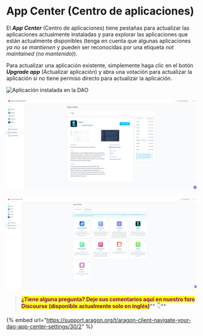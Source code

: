 # App Center (Centro de aplicaciones)

El _**App Center**_ (Centro de aplicaciones) tiene pestañas para actualizar las aplicaciones actualmente instaladas y para explorar las aplicaciones que están actualmente disponibles (tenga en cuenta que algunas aplicaciones _ya no se mantienen_ y pueden ser reconocidas por una etiqueta _not maintained (no mantenido)_).&#x20;

Para actualizar una aplicación existente, simplemente haga clic en el botón _**Upgrade app**_ (Actualizar aplicación) y abra una votación para actualizar la aplicación si no tiene permiso directo para actualizar la aplicación.

![Aplicación instalada en la DAO](https://d33v4339jhl8k0.cloudfront.net/docs/assets/5c98a4fe0428633d2cf3fcf7/images/5ea0806e04286364bc98d037/file-Kc4Ohw1O3v.png)

![Ejemplo de detalles de la aplicación (Agente instalado en la DAO)](../../../../.gitbook/assets/file-nfkS8rXd3C.png)

![Aplicaciones que pueden instalarse en la DAO](<../../../../.gitbook/assets/file-Z7YN9k6LKs (1).png>)

> <mark style="color:purple;">**¿Tiene alguna pregunta? Deje sus comentarios aquí en nuestro foro Discourse (disponible actualmente solo en inglés)**</mark>** 👇**

{% embed url="https://support.aragon.org/t/aragon-client-navigate-your-dao-app-center-settings/30/2" %}
